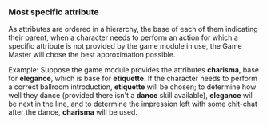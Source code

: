 ### Most specific attribute

As attributes are ordered in a hierarchy, the base of each of them indicating their parent,
when a character needs to perform an action for which a specific attribute is not provided
by the game module in use, the Game Master will chose the best approximation possible.

Example: Suppose the game module provides the attributes **charisma**, base for **elegance**,
which is base for **etiquette**. If the character needs to perform a correct ballroom 
introduction, **etiquette** will be chosen; to determine how well they dance (provided 
there isn't a **dance** skill available), **elegance** will be next in the line, and
to determine the impression left with some chit-chat after the dance, **charisma** will be
used.
